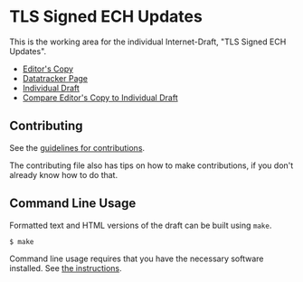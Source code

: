 <!-- regenerate: on (set to off if you edit this file) -->

# TLS Signed ECH Updates

This is the working area for the individual Internet-Draft, "TLS Signed ECH Updates".

* [Editor's Copy](https://grittygrease.github.io/draft-sullivan-tls-signed-ech-updates/#go.draft-sullivan-tls-signed-ech-updates.html)
* [Datatracker Page](https://datatracker.ietf.org/doc/draft-sullivan-tls-signed-ech-updates)
* [Individual Draft](https://datatracker.ietf.org/doc/html/draft-sullivan-tls-signed-ech-updates)
* [Compare Editor's Copy to Individual Draft](https://grittygrease.github.io/draft-sullivan-tls-signed-ech-updates/#go.draft-sullivan-tls-signed-ech-updates.diff)


## Contributing

See the
[guidelines for contributions](https://github.com/grittygrease/draft-sullivan-tls-signed-ech-updates/blob//CONTRIBUTING.md).

The contributing file also has tips on how to make contributions, if you
don't already know how to do that.

## Command Line Usage

Formatted text and HTML versions of the draft can be built using `make`.

```sh
$ make
```

Command line usage requires that you have the necessary software installed.  See
[the instructions](https://github.com/martinthomson/i-d-template/blob/main/doc/SETUP.md).

